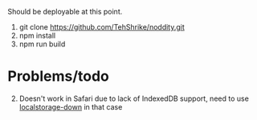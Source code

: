 Should be deployable at this point.

1. git clone https://github.com/TehShrike/noddity.git
2. npm install
3. npm run build

# Problems/todo

2. Doesn't work in Safari due to lack of IndexedDB support, need to use [localstorage-down](https://github.com/No9/localstorage-down) in that case
